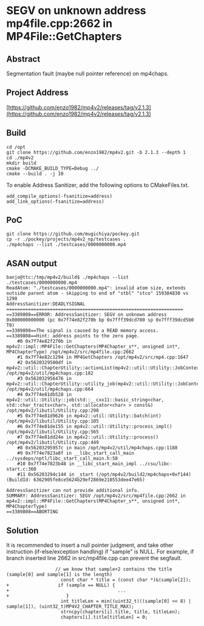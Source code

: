 # SEGV on unknown address mp4file.cpp:2662 in MP4File::GetChapters

## Abstract
Segmentation fault (maybe null pointer reference) on mp4chaps.

## Project Address
[https://github.com/enzo1982/mp4v2/releases/tag/v2.1.3](https://github.com/enzo1982/mp4v2/releases/tag/v2.1.3)


## Build
```
cd /opt
git clone https://github.com/enzo1982/mp4v2.git -b 2.1.3 --depth 1
cd ./mp4v2
mkdir build
cmake -DCMAKE_BUILD_TYPE=Debug ../
cmake --build . -j 10
```

To enable Address Sanitizer, add the following options to CMakeFiles.txt.

```
add_compile_options(-fsanitize=address)
add_link_options(-fsanitize=address)
```

## PoC
```
git clone https://github.com/mugichiya/pockey.git
cp -r ./pockey/projects/mp4v2_np/testcases .
./mp4chaps --list ./testcases/0000000000.mp4
```



## ASAN output

```
banjo@ttc:/tmp/mp4v2/build$ ./mp4chaps --list ./testcases/0000000000.mp4
ReadAtom: "./testcases/0000000000.mp4": invalid atom size, extends outside parent atom - skipping to end of "stbl" "stco" 159384830 vs 1298
AddressSanitizer:DEADLYSIGNAL
=================================================================
==3389808==ERROR: AddressSanitizer: SEGV on unknown address 0x000000000000 (pc 0x7f74e82f270b bp 0x7fff39dcd780 sp 0x7fff39dcd5b0 T0)
==3389808==The signal is caused by a READ memory access.
==3389808==Hint: address points to the zero page.
    #0 0x7f74e82f270b in mp4v2::impl::MP4File::GetChapters(MP4Chapter_s**, unsigned int*, MP4ChapterType) /opt/mp4v2/src/mp4file.cpp:2662
    #1 0x7f74e82c1294 in MP4GetChapters /opt/mp4v2/src/mp4.cpp:1647
    #2 0x5620329500df in mp4v2::util::ChapterUtility::actionList(mp4v2::util::Utility::JobContext&) /opt/mp4v2/util/mp4chaps.cpp:182
    #3 0x562032956476 in mp4v2::util::ChapterUtility::utility_job(mp4v2::util::Utility::JobContext&) /opt/mp4v2/util/mp4chaps.cpp:664
    #4 0x7f74e81db528 in mp4v2::util::Utility::job(std::__cxx11::basic_string<char, std::char_traits<char>, std::allocator<char> > const&) /opt/mp4v2/libutil/Utility.cpp:298
    #5 0x7f74e81d9626 in mp4v2::util::Utility::batch(int) /opt/mp4v2/libutil/Utility.cpp:105
    #6 0x7f74e81de155 in mp4v2::util::Utility::process_impl() /opt/mp4v2/libutil/Utility.cpp:565
    #7 0x7f74e81dd24e in mp4v2::util::Utility::process() /opt/mp4v2/libutil/Utility.cpp:449
    #8 0x56203295957c in main /opt/mp4v2/util/mp4chaps.cpp:1188
    #9 0x7f74e7823a8f in __libc_start_call_main ../sysdeps/nptl/libc_start_call_main.h:58
    #10 0x7f74e7823b48 in __libc_start_main_impl ../csu/libc-start.c:360
    #11 0x56203294c144 in _start (/opt/mp4v2/build2/mp4chaps+0xf144) (BuildId: 6362905fe8ce5624b29ef2869e210553dee47e65)

AddressSanitizer can not provide additional info.
SUMMARY: AddressSanitizer: SEGV /opt/mp4v2/src/mp4file.cpp:2662 in mp4v2::impl::MP4File::GetChapters(MP4Chapter_s**, unsigned int*, MP4ChapterType)
==3389808==ABORTING
```

## Solution
It is recommended to insert a null pointer judgment, and take other instruction (if-else/exception handling) if "sample" is NULL.
For example, if branch inserted line 2662 in src/mp4file.cpp can prevent the segfault.

```
                  // we know that sample+2 contains the title (sample[0] and sample[1] is the length)
                    const char * title = (const char *)&(sample[2]);
+                  if (sample == NULL) {
+                                        ...
+                     }
                    int titleLen = min((uint32_t)((sample[0] << 8) | sample[1]), (uint32_t)MP4V2_CHAPTER_TITLE_MAX);
                    strncpy(chapters[i].title, title, titleLen);
                    chapters[i].title[titleLen] = 0;
```
